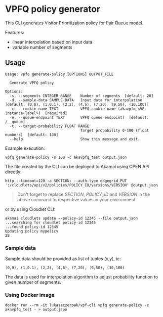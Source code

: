 # VPFQ policy generator

This CLI generates Visitor Prioritization policy for Fair Queue model.

Features:

* linear interpolation based on input data
* variable number of segments

## Usage

```
Usage: vpfq generate-policy [OPTIONS] OUTPUT_FILE

  Generate VPFQ policy

Options:
  -s, --segments INTEGER RANGE    Number of segments  [default: 20]
  -d, --sample-data SAMPLE-DATA   Input data for interpolation  [default: (0,0), (1,0.1), (2,2), (4,6), (7,20), (9,50), (10,100)]
  -c, --cookie-name TEXT          VPFQ cookie name (akavpfq_<VP-instance-label>)  [required]
  -e, --queue-endpoint TEXT       VPFQ queue endpoint)  [default: /__queue]
  -t, --target-probability FLOAT RANGE
                                  Target probability 0-100 (float numbers)  [default: 100]
  --help                          Show this message and exit.
```

Example execution:

```
vpfq generate-policy -s 100 -c akavpfq_test output.json
```

The file created by the CLI can be deployed to Akamai using OPEN API directly:

```
http --timeout=120 -a SECTION: --auth-type edgegrid PUT ':/cloudlets/api/v2/policies/POLICY_ID/versions/VERSION' @output.json
```

> Don't forget to replace _SECTION_, _POLICY_ID_ and _VERSION_ in the above command to respective values in your environment.


or by using Cloudlet CLI:

```
akamai cloudlets update --policy-id 12345 --file output.json
...searching for cloudlet policy-id 12345
...found policy-id 12345
Updating policy mypolicy
28
```

### Sample data

Sample data should be provided as list of tuples (x,y), ie:

```
(0,0), (1,0.1), (2,2), (4,6), (7,20), (9,50), (10,100)
```

The data is used for interpolation algorithm to adjust probability function to given number of segments.

### Using Docker image

```
docker run --rm -it lukaszczerpak/vpf-cli vpfq generate-policy -c akavpfq_test - > output.json
```
